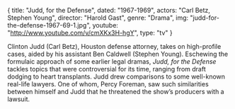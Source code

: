 {
  title: "Judd, for the Defense",
  dated:  "1967-1969",
  actors: "Carl Betz, Stephen Young",
  director: "Harold Gast",
  genre: "Drama",
  img: "judd-for-the-defense-1967-69-1.jpg",
  youtube: "http://www.youtube.com/v/cmXKx3H-hgY",
  type: "tv"
}

Clinton Judd (Carl Betz), Houston defense attorney, takes on high-profile cases, aided by his assistant Ben Caldwell (Stephen Young). Eschewing the formulaic approach of some earlier legal dramas, _Judd, for the Defense_ tackles topics that were controversial for its time, ranging from draft dodging to heart transplants. Judd drew comparisons to some well-known real-life lawyers. One of whom, Percy Foreman, saw such similarities between himself and Judd that he threatened the show’s producers with a lawsuit. 